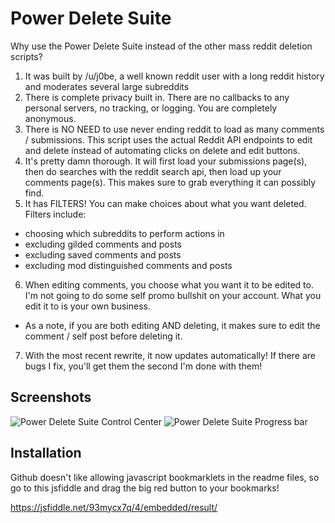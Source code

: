 # Power Delete Suite

Why use the Power Delete Suite instead of the other mass reddit deletion scripts?

1. It was built by /u/j0be, a well known reddit user with a long reddit history and moderates several large subreddits
2. There is complete privacy built in. There are no callbacks to any personal servers, no tracking, or logging. You are completely anonymous.
3. There is NO NEED to use never ending reddit to load as many comments / submissions. This script uses the actual Reddit API endpoints to edit and delete instead of automating clicks on delete and edit buttons. 
4. It's pretty damn thorough. It will first load your submissions page(s), then do searches with the reddit search api, then load up your comments page(s). This makes sure to grab everything it can possibly find.
5. It has FILTERS! You can make choices about what you want deleted. Filters include:
 * choosing which subreddits to perform actions in
 * excluding gilded comments and posts
 * excluding saved comments and posts
 * excluding mod distinguished comments and posts
6. When editing comments, you choose what you want it to be edited to. I'm not going to do some self promo bullshit on your account. What you edit it to is your own business. 
 * As a note, if you are both editing AND deleting, it makes sure to edit the comment / self post before deleting it.
7. With the most recent rewrite, it now updates automatically! If there are bugs I fix, you'll get them the second I'm done with them!

 ## Screenshots
 
 ![Power Delete Suite Control Center](http://i.imgur.com/B0siI0a.png)
 ![Power Delete Suite Progress bar](http://i.imgur.com/QxPzLqH.png)
 
 ## Installation 
 
 Github doesn't like allowing javascript bookmarklets in the readme files, so go to this jsfiddle and drag the big red button to your bookmarks!
 
 https://jsfiddle.net/93mycx7q/4/embedded/result/
 
 

